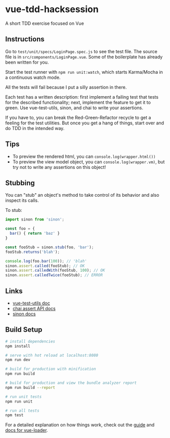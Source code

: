 # vue-tdd-hacksession

A short TDD exercise focused on Vue

## Instructions

Go to `test/unit/specs/LoginPage.spec.js` to see the test file. The source file is in `src/components/LoginPage.vue`. Some of the boilerplate has already been written for you.

Start the test runner with `npm run unit:watch`, which starts Karma/Mocha in a continuous watch mode.

All the tests will fail because I put a silly assertion in there.

Each test has a written description: first implement a failing test that tests for the described functionality; next, implement the feature to get it to green. Use vue-test-utils, sinon, and chai to write your assertions.

If you have to, you can break the Red-Green-Refactor recycle to get a feeling for the test utilities. But once you get a hang of things, start over and do TDD in the intended way.

## Tips

* To preview the rendered html, you can `console.log(wrapper.html())`
* To preview the view model object, you can `console.log(wrapper.vm)`, but try not to write any assertions on this object!

## Stubbing

You can "stub" an object's method to take control of its behavior and also inspect its calls.

To stub:

```javascript
import sinon from 'sinon';

const foo = {
  bar() { return 'baz' }
}

const fooStub = sinon.stub(foo, 'bar');
fooStub.returns('blah');

console.log(foo.bar(100)); // 'blah'
sinon.assert.called(fooStub); // OK
sinon.assert.calledWith(fooStub, 100); // OK
sinon.assert.calledTwice(fooStub); // ERROR
```

## Links

* [vue-test-utils doc](https://vue-test-utils.vuejs.org/en/)
* [chai assert API docs](http://chaijs.com/api/assert/)
* [sinon docs](http://sinonjs.org/releases/v4.1.2/)

## Build Setup

``` bash
# install dependencies
npm install

# serve with hot reload at localhost:8080
npm run dev

# build for production with minification
npm run build

# build for production and view the bundle analyzer report
npm run build --report

# run unit tests
npm run unit

# run all tests
npm test
```

For a detailed explanation on how things work, check out the [guide](http://vuejs-templates.github.io/webpack/) and [docs for vue-loader](http://vuejs.github.io/vue-loader).
